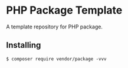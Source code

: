 # PHP Package Template

A template repository for PHP package.

## Installing

```shell
$ composer require vendor/package -vvv
```
